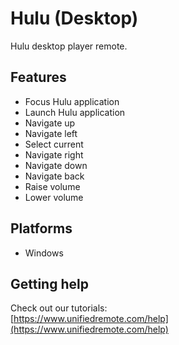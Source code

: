 # Hulu (Desktop)
Hulu desktop player remote.

## Features
*  Focus Hulu application
*  Launch Hulu application
*  Navigate up
*  Navigate left
*  Select current
*  Navigate right
*  Navigate down
*  Navigate back
*  Raise volume
*  Lower volume

## Platforms
* Windows

## Getting help
Check out our tutorials: <br>
[https://www.unifiedremote.com/help](https://www.unifiedremote.com/help)
